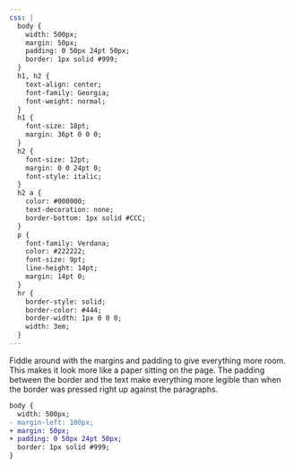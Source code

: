 ```yaml
---
css: |
  body {
    width: 500px;
    margin: 50px;
    padding: 0 50px 24pt 50px;
    border: 1px solid #999;
  }
  h1, h2 {
    text-align: center;
    font-family: Georgia;
    font-weight: normal;
  }
  h1 {
    font-size: 18pt;
    margin: 36pt 0 0 0;
  }
  h2 {
    font-size: 12pt;
    margin: 0 0 24pt 0;
    font-style: italic;
  }
  h2 a {
    color: #000000;
    text-decoration: none;
    border-bottom: 1px solid #CCC;
  }
  p {
    font-family: Verdana;
    color: #222222;
    font-size: 9pt;
    line-height: 14pt;
    margin: 14pt 0;
  }
  hr {
    border-style: solid;
    border-color: #444;
    border-width: 1px 0 0 0;
    width: 3em;
  }
---
```


Fiddle around with the margins and padding to give everything more room. This makes it look more like a paper sitting on the page. The padding between the border and the text make everything more legible than when the border was pressed right up against the paragraphs.

```diff
body {
  width: 500px;
- margin-left: 100px;
+ margin: 50px;
+ padding: 0 50px 24pt 50px;
  border: 1px solid #999;
}
```